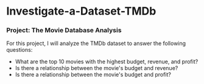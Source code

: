 # Investigate-a-Dataset-TMDb
### Project: The Movie Database Analysis

For this project, I will analyze the TMDb dataset to answer the following questions:

- What are the top 10 movies with the highest budget, revenue, and profit?
- Is there a relationship between the movie's budget and revenue?
- Is there a relationship between the movie's budget and profit?
